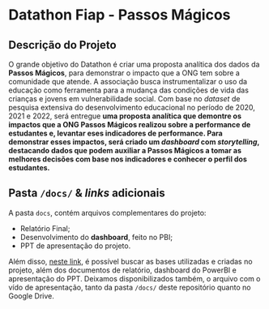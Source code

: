 # Datathon Fiap - Passos Mágicos

## Descrição do Projeto
O grande objetivo do Datathon é criar uma proposta analítica dos dados da **Passos Mágicos**, para demonstrar o impacto que a ONG tem sobre a comunidade que atende. A associação busca instrumentalizar o uso da educação como ferramenta para a mudança das condições de vida das crianças e jovens em vulnerabilidade social. Com base no _dataset_ de pesquisa extensiva do desenvolvimento educacional no período de 2020, 2021 e 2022, será entregue **uma proposta analítica que demontre os impactos que a ONG **Passos Mágicos** realizou sobre a performance de estudantes e, levantar eses indicadores de performance. Para demonstrar esses impactos, será criado um _dashboard_ com _storytelling_, destacando dados que podem auxiliar a Passos Mágicos a tomar as melhores decisões com base nos indicadores e conhecer o perfil dos estudantes.**

## Pasta `/docs/` & ***links*** adicionais

A pasta `docs`, contém arquivos complementares do projeto:

- Relatório Final;
- Desenvolvimento do **dashboard**, feito no PBI;
- PPT de apresentação do projeto.

Além disso, [neste link](https://drive.google.com/drive/folders/1AzOnaXN6LlYqb6rsvbRUnuzZQfnXsu01?usp=sharing), é possível buscar as bases utilizadas e criadas no projeto, além dos documentos de relatório, dashboard do PowerBI e apresentação do PPT. Deixamos disponibilizados também, o arquivo com o vído de apresentação, tanto da pasta `/docs/` deste repositório quanto no Google Drive.